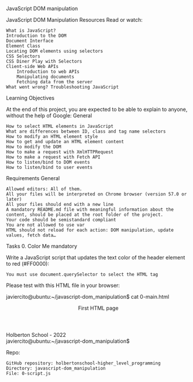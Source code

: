 JavaScript DOM manipulation


JavaScript DOM Manipulation
Resources
Read or watch:

    What is JavaScript?
    Introduction to the DOM
    Document Interface
    Element Class
    Locating DOM elements using selectors
    CSS Selectors
    CSS Diner Play with Selectors
    Client-side Web APIs
        Introduction to web APIs
        Manipulating documents
        Fetching data from the server
    What went wrong? Troubleshooting JavaScript

Learning Objectives

At the end of this project, you are expected to be able to explain to anyone, without the help of Google:
General

    How to select HTML elements in JavaScript
    What are differences between ID, class and tag name selectors
    How to modify an HTML element style
    How to get and update an HTML element content
    How to modify the DOM
    How to make a request with XmlHTTPRequest
    How to make a request with Fetch API
    How to listen/bind to DOM events
    How to listen/bind to user events

Requirements
General

    Allowed editors: All of them.
    All your files will be interpreted on Chrome browser (version 57.0 or later)
    All your files should end with a new line
    A mandatory README.md file with meaningful information about the content, should be placed at the root folder of the project.
    Your code should be semistandard compliant
    You are not allowed to use var
    HTML should not reload for each action: DOM manipulation, update values, fetch data…

Tasks
0. Color Me
mandatory

Write a JavaScript script that updates the text color of the header element to red (#FF0000):

    You must use document.querySelector to select the HTML tag

Please test with this HTML file in your browser:

javiercito@ubuntu:~/javascript-dom_manipulation$ cat 0-main.html 
<!DOCTYPE html>
<html lang="en">
  <head>
    <title>Holberton School</title>
  </head>
  <body>
    <header> 
      First HTML page
    </header>
    <footer>
      Holberton School - 2022
    </footer>
    <script type="text/javascript" src="0-script.js"></script>
  </body>
</html>
javiercito@ubuntu:~/javascript-dom_manipulation$ 

Repo:

    GitHub repository: holbertonschool-higher_level_programming
    Directory: javascript-dom_manipulation
    File: 0-script.js


